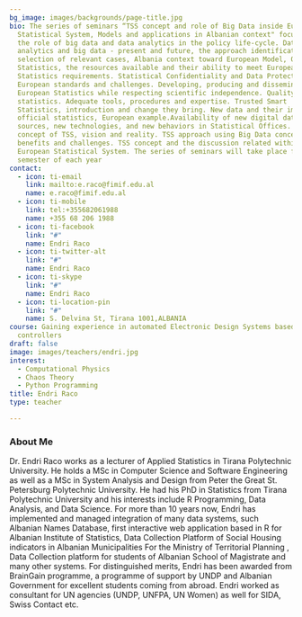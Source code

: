```yaml
---
bg_image: images/backgrounds/page-title.jpg
bio: The series of seminars “TSS concept and role of Big Data inside European
  Statistical System, Models and applications in Albanian context" focuses on
  the role of big data and data analytics in the policy life-cycle. Data
  analytics and big data - present and future, the approach identification and
  selection of relevant cases, Albania context toward European Model, Official
  Statistics, the resources available and their ability to meet European
  Statistics requirements. Statistical Confidentiality and Data Protection,
  European standards and challenges. Developing, producing and dissemination
  European Statistics while respecting scientific independence. Quality
  statistics. Adequate tools, procedures and expertise. Trusted Smart
  Statistics, introduction and change they bring. New data and their impact to
  official statistics, European example.Availability of new digital data
  sources, new technologies, and new behaviors in Statistical Offices. Eurostat
  concept of TSS, vision and reality. TSS approach using Big Data concept,
  benefits and challenges. TSS concept and the discussion related within the
  European Statistical System. The series of seminars will take place first
  semester of each year
contact:
  - icon: ti-email
    link: mailto:e.raco@fimif.edu.al
    name: e.raco@fimif.edu.al
  - icon: ti-mobile
    link: tel:+355682061988
    name: +355 68 206 1988
  - icon: ti-facebook
    link: "#"
    name: Endri Raco
  - icon: ti-twitter-alt
    link: "#"
    name: Endri Raco
  - icon: ti-skype
    link: "#"
    name: Endri Raco
  - icon: ti-location-pin
    link: "#"
    name: S. Delvina St, Tirana 1001,ALBANIA
course: Gaining experience in automated Electronic Design Systems based on Micro
  controllers
draft: false
image: images/teachers/endri.jpg
interest:
  - Computational Physics
  - Chaos Theory
  - Python Programming
title: Endri Raco
type: teacher

---
```








### About Me

Dr. Endri Raco works as a lecturer of Applied Statistics in Tirana Polytechnic University. He holds a MSc in
Computer Science and Software Engineering as well as a MSc in System Analysis and Design from Peter the
Great St. Petersburg Polytechnic University. He had his PhD in Statistics from Tirana Polytechnic University
and his interests include R Programming, Data Analysis, and Data Science.
For more than 10 years now, Endri has implemented and managed integration of many data systems, such
Albanian Names Database, first interactive web application based in R for Albanian Institute of Statistics,
Data Collection Platform of Social Housing indicators in Albanian Municipalities For the Ministry of
Territorial Planning , Data Collection platform for students of Albanian School of Magistrate and many other
systems.
For distinguished merits, Endri has been awarded from BrainGain programme, a programme of support by
UNDP and Albanian Government for excellent students coming from abroad.
Endri worked as consultant for UN agencies (UNDP, UNFPA, UN Women) as well for SIDA, Swiss Contact etc.